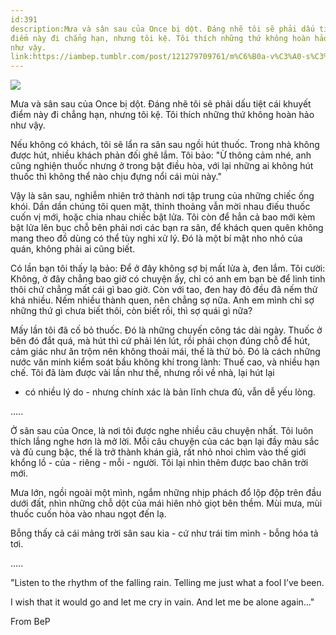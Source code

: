 ```yaml
---
id:391
description:Mưa và sân sau của Once bị dột. Đáng nhẽ tôi sẽ phải dấu tiệt cái khuyết
điểm này đi chẳng hạn, nhưng tôi kệ. Tôi thích những thứ không hoàn hảo
như vậy.
link:https://iambep.tumblr.com/post/121279709761/m%C6%B0a-v%C3%A0-s%C3%A2n-sau-c%E1%BB%A7a-once-b%E1%BB%8B-d%E1%BB%99t-%C4%91%C3%A1ng-nh%E1%BA%BD-t%C3%B4i-s%E1%BA%BD
---
```


![](https://64.media.tumblr.com/418bcddab78be2f8f1113564a0ca6dc7/tumblr_npsgoqtkMx1u3a9rjo1_500.jpg)

Mưa và sân sau của Once bị dột. Đáng nhẽ tôi sẽ phải dấu tiệt cái khuyết
điểm này đi chẳng hạn, nhưng tôi kệ. Tôi thích những thứ không hoàn hảo
như vậy.

Nếu không có khách, tôi sẽ lẩn ra sân sau ngồi hút thuốc. Trong nhà không
được hút, nhiều khách phản đối ghê lắm. Tôi bảo: "Ừ thông cảm nhé, anh cũng
nghiện thuốc nhưng ở trong bật điều hòa, với lại những ai không hút thuốc
thì không thể nào chịu đựng nổi cái mùi này."

Vậy là sân sau, nghiễm nhiên trở thành nơi tập trung của những chiếc ống
khói. Dần dần chúng tôi quen mặt, thỉnh thoảng vẫn mời nhau điếu thuốc cuốn
vị mới, hoặc chia nhau chiếc bật lửa. Tôi còn để hẳn cả bao mới kèm bật
lửa lên bục chỗ bên phải nơi các bạn ra sân, để khách quen quên không mang
theo đồ dùng có thể tùy nghi xử lý. Đó là một bí mật nho nhỏ của quán, không
phải ai cũng biết.

Có lần bạn tôi thấy lạ bảo: Để ở đây không sợ bị mất lửa à, đen lắm. Tôi
cười: Không, ở đây chẳng bao giờ có chuyện ấy, chỉ có anh em bạn bè để linh
tinh thôi chứ chẳng mất cái gì bao giờ. Còn với tao, đen hay đỏ đều đã nếm
thử khá nhiều. Nếm nhiều thành quen, nên chẳng sợ nữa. Anh em mình chỉ sợ
những thứ gì chưa biết thôi, còn biết rồi, thì sợ quái gì nữa?

Mấy lần tôi đã cố bỏ thuốc. Đó là những chuyến công tác dài ngày. Thuốc
ở bên đó đắt quá, mà hút thì cứ phải lén lút, rồi phải chọn đúng chỗ để
hút, cảm giác như ăn trộm nên không thoải mái, thế là thử bỏ. Đó là cách
những nước văn minh kiểm soát bầu không khí trong lành: Thuế cao, và nhiều
hạn chế. Tôi đã làm được vài lần như thế, nhưng rồi về nhà, lại hút lại
- có nhiều lý do - nhưng chính xác là bản lĩnh chưa đủ, vẫn dễ yếu lòng.

.....

Ở sân sau của Once, là nơi tôi được nghe nhiều câu chuyện nhất. Tôi luôn
thích lắng nghe hơn là mở lời. Mỗi câu chuyện của các bạn lại đầy màu sắc
và đủ cung bậc, thế là trở thành khán giả, rất nhỏ nhoi chìm vào thế giới
khổng lồ - của - riêng - mỗi - người. Tôi lại nhìn thêm được bao chân trời
mới.

Mưa lớn, ngồi ngoài một mình, ngắm những nhịp phách đổ lộp độp trên đầu
dưới đất, nhìn những chỗ dột của mái hiên nhỏ giọt bên thềm. Mùi mưa, mùi
thuốc cuốn hòa vào nhau ngọt đến lạ.

Bỗng thấy cả cái mảng trời sân sau kia - cứ như trái tim mình - bỗng hóa
tả tơi.

.....

"Listen to the rhythm of the falling rain. Telling me just what a fool I’ve
been.

I wish that it would go and let me cry in vain. And let me be alone again..."

From BeP